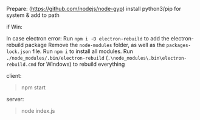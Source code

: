 Prepare:
(https://github.com/nodejs/node-gyp)
install python3/pip for system & add to path

if Win:


In case electron error:
Run `npm i -D electron-rebuild` to add the electron-rebuild package
Remove the `node-modules` folder, as well as the `packages-lock.json` file.
Run `npm i` to install all modules.
Run `./node_modules/.bin/electron-rebuild` (`.\node_modules\.bin\electron-rebuild.cmd` for Windows) to rebuild everything

client:
> npm start

server:
> node index.js